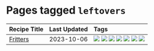# Pages tagged `leftovers`

|Recipe Title|Last Updated|Tags
|:---|:---|:---|
|[Fritters](../recipes/fritters.md)|2023-10-06|[![](https://img.shields.io/badge/tag-chicken-9acea8)](../tags/chicken.md) [![](https://img.shields.io/badge/tag-family-4e6ea)](../tags/family.md) [![](https://img.shields.io/badge/tag-fried-e4f90)](../tags/fried.md) [![](https://img.shields.io/badge/tag-ham-99d437)](../tags/ham.md) [![](https://img.shields.io/badge/tag-lamb-32f6f2)](../tags/lamb.md) [![](https://img.shields.io/badge/tag-leftovers-acaf3f)](../tags/leftovers.md) [![](https://img.shields.io/badge/tag-vegetables-f53bfe)](../tags/vegetables.md)|